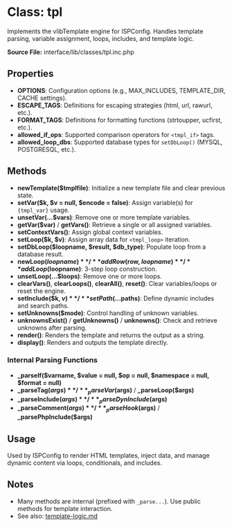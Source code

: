 # Class: tpl

Implements the vlibTemplate engine for ISPConfig. Handles template parsing, variable assignment, loops, includes, and template logic.

**Source File:** interface/lib/classes/tpl.inc.php

## Properties
- **OPTIONS**: Configuration options (e.g., MAX_INCLUDES, TEMPLATE_DIR, CACHE settings).
- **ESCAPE_TAGS**: Definitions for escaping strategies (html, url, rawurl, etc.).
- **FORMAT_TAGS**: Definitions for formatting functions (strtoupper, ucfirst, etc.).
- **allowed_if_ops**: Supported comparison operators for `<tmpl_if>` tags.
- **allowed_loop_dbs**: Supported database types for `setDbLoop()` (MYSQL, POSTGRESQL, etc.).

## Methods
- **newTemplate($tmplfile)**: Initialize a new template file and clear previous state.
- **setVar($k, $v = null, $encode = false)**: Assign variable(s) for `{tmpl_var}` usage.
- **unsetVar(...$vars)**: Remove one or more template variables.
- **getVar($var)** / **getVars()**: Retrieve a single or all assigned variables.
- **setContextVars()**: Assign global context variables.
- **setLoop($k, $v)**: Assign array data for `<tmpl_loop>` iteration.
- **setDbLoop($loopname, $result, $db_type)**: Populate loop from a database result.
- **newLoop($loopname)** / **addRow($row, $loopname)** / **addLoop($loopname)**: 3-step loop construction.
- **unsetLoop(...$loops)**: Remove one or more loops.
- **clearVars()**, **clearLoops()**, **clearAll()**, **reset()**: Clear variables/loops or reset the engine.
- **setInclude($k, $v)** / **setPath(...$paths)**: Define dynamic includes and search paths.
- **setUnknowns($mode)**: Control handling of unknown variables.
- **unknownsExist()** / **getUnknowns()** / **unknowns()**: Check and retrieve unknowns after parsing.
- **render()**: Renders the template and returns the output as a string.
- **display()**: Renders and outputs the template directly.

### Internal Parsing Functions
- **_parseIf($varname, $value = null, $op = null, $namespace = null, $format = null)**
- **_parseTag($args)** / **_parseVar($args)** / **_parseLoop($args)**
- **_parseInclude($args)** / **_parseDynInclude($args)**
- **_parseComment($args)** / **_parseHook($args)** / **_parsePhpInclude($args)**

## Usage
Used by ISPConfig to render HTML templates, inject data, and manage dynamic content via loops, conditionals, and includes.

## Notes
- Many methods are internal (prefixed with `_parse...`). Use public methods for template interaction.
- See also: [template-logic.md](../tform/template-logic.md)
